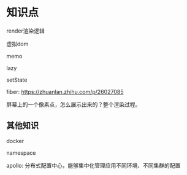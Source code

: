 
# 知识点

render渲染逻辑

虚拟dom

memo

lazy

setState

fiber: <https://zhuanlan.zhihu.com/p/26027085>

屏幕上的一个像素点，怎么展示出来的？整个渲染过程。



## 其他知识

docker

namespace

apollo: 分布式配置中心，能够集中化管理应用不同环境、不同集群的配置
